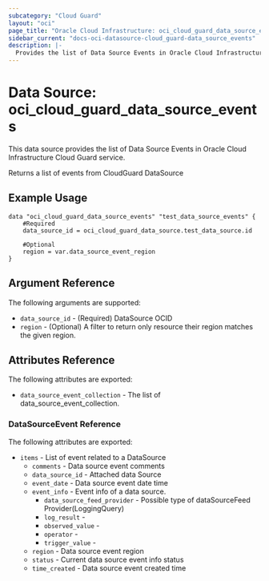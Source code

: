 ```yaml
---
subcategory: "Cloud Guard"
layout: "oci"
page_title: "Oracle Cloud Infrastructure: oci_cloud_guard_data_source_events"
sidebar_current: "docs-oci-datasource-cloud_guard-data_source_events"
description: |-
  Provides the list of Data Source Events in Oracle Cloud Infrastructure Cloud Guard service
---
```


# Data Source: oci_cloud_guard_data_source_events
This data source provides the list of Data Source Events in Oracle Cloud Infrastructure Cloud Guard service.

Returns a list of events from CloudGuard DataSource


## Example Usage

```hcl
data "oci_cloud_guard_data_source_events" "test_data_source_events" {
	#Required
	data_source_id = oci_cloud_guard_data_source.test_data_source.id

	#Optional
	region = var.data_source_event_region
}
```

## Argument Reference

The following arguments are supported:

* `data_source_id` - (Required) DataSource OCID
* `region` - (Optional) A filter to return only resource their region matches the given region.


## Attributes Reference

The following attributes are exported:

* `data_source_event_collection` - The list of data_source_event_collection.

### DataSourceEvent Reference

The following attributes are exported:

* `items` - List of event related to a DataSource
	* `comments` - Data source event comments
	* `data_source_id` - Attached data Source
	* `event_date` - Data source event date time
	* `event_info` - Event info of a data source.
		* `data_source_feed_provider` - Possible type of dataSourceFeed Provider(LoggingQuery)
		* `log_result` - 
		* `observed_value` - 
		* `operator` - 
		* `trigger_value` - 
	* `region` - Data source event region
	* `status` - Current data source event info status
	* `time_created` - Data source event created time


